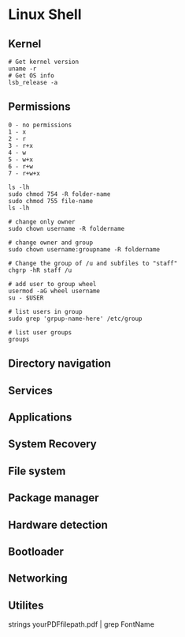 # Linux Shell

## Kernel
```
# Get kernel version
uname -r
# Get OS info
lsb_release -a
```

## Permissions
```
0 - no permissions
1 - x
2 - r
3 - r+x
4 - w
5 - w+x
6 - r+w
7 - r+w+x

ls -lh
sudo chmod 754 -R folder-name
sudo chmod 755 file-name
ls -lh

# change only owner
sudo chown username -R foldername

# change owner and group
sudo chown username:groupname -R foldername

# Change the group of /u and subfiles to "staff"
chgrp -hR staff /u

# add user to group wheel
usermod -aG wheel username
su - $USER

# list users in group
sudo grep 'grpup-name-here' /etc/group

# list user groups
groups
```
## Directory navigation

## Services

## Applications

## System Recovery

## File system

## Package manager

## Hardware detection

## Bootloader

## Networking

## Utilites
strings yourPDFfilepath.pdf | grep FontName
